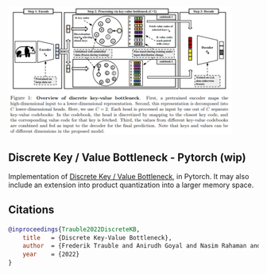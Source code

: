 <img src="./discrete-key-value.png" width="450px"></img>

## Discrete Key / Value Bottleneck - Pytorch (wip)

Implementation of <a href="https://arxiv.org/abs/2207.11240">Discrete Key / Value Bottleneck</a>, in Pytorch. It may also include an extension into product quantization into a larger memory space.

## Citations

```bibtex
@inproceedings{Trauble2022DiscreteKB,
    title   = {Discrete Key-Value Bottleneck},
    author  = {Frederik Trauble and Anirudh Goyal and Nasim Rahaman and Michael Curtis Mozer and Kenji Kawaguchi and Yoshua Bengio and Bernhard Scholkopf},
    year    = {2022}
}
```

